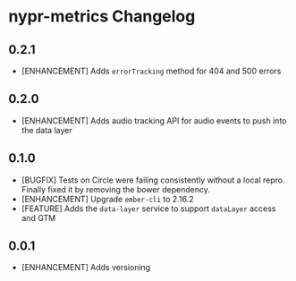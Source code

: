 # nypr-metrics Changelog

## 0.2.1
- [ENHANCEMENT] Adds `errorTracking` method for 404 and 500 errors

## 0.2.0
- [ENHANCEMENT] Adds audio tracking API for audio events to push into the data layer

## 0.1.0
- [BUGFIX] Tests on Circle were failing consistently without a local repro. Finally fixed it by removing the bower dependency.
- [ENHANCEMENT] Upgrade `ember-cli` to 2.16.2
- [FEATURE] Adds the `data-layer` service to support `dataLayer` access and GTM

## 0.0.1

- [ENHANCEMENT] Adds versioning
